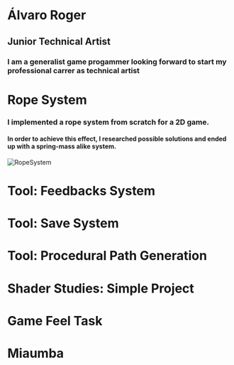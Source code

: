 # Álvaro Roger
## Junior Technical Artist
### I am a generalist game progammer looking forward to start my professional carrer as technical artist

# Rope System
### I implemented a rope system from scratch for a 2D game.
#### In order to achieve this effect, I researched possible solutions and ended up with a spring-mass alike system.

![RopeSystem](https://github.com/AlvaroRoger/PortfolioWebsite.github.io/assets/49962993/0364406d-fb94-47df-90f5-edd4dde41cd2)

# Tool: Feedbacks System

# Tool: Save System

# Tool: Procedural Path Generation

# Shader Studies: Simple Project

# Game Feel Task

# Miaumba
